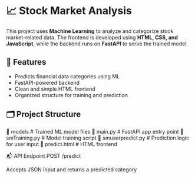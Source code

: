# 📈 Stock Market Analysis


This project uses **Machine Learning** to analyze and categorize stock market-related data. The frontend is developed using **HTML, CSS, and JavaScript**, while the backend runs on **FastAPI** to serve the trained model.



## 🚀 Features

- Predicts financial data categories using ML
- FastAPI-powered backend
- Clean and simple HTML frontend
- Organized structure for training and prediction



## 🗂️ Project Structure

📁 models # Trained ML model files
📄 main.py # FastAPI app entry point
📄 smTraining.py # Model training script
📄 smuserpredict.py # Prediction logic for user input
📄 predict.html # HTML frontend



📬 API Endpoint
POST /predict

Accepts JSON input and returns a predicted category



